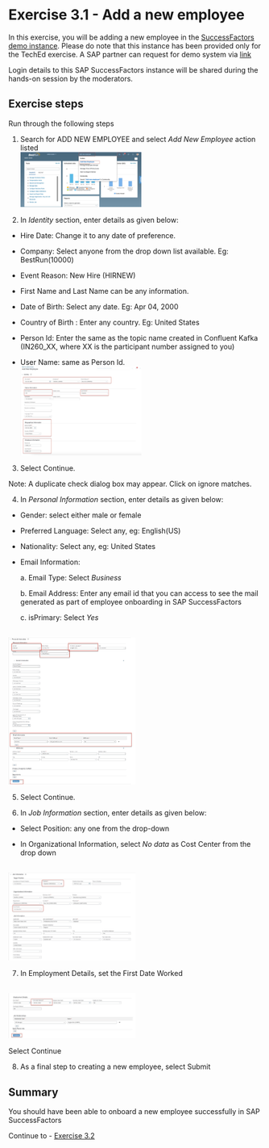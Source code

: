 # Exercise 3.1 - Add a new employee

In this exercise, you will be adding a new employee in the [SuccessFactors demo instance](https://salesdemo4.successfactors.com/login?company=SFPART038010).
Please do note that this instance has been provided only for the TechEd exercise. 
A SAP partner can request for demo system via [link](https://hxmcloudops.successfactors.com/home/index)

Login details to this SAP SuccessFactors instance will be shared during the hands-on session by the moderators.

## Exercise steps

Run through the following steps
1. Search for ADD NEW EMPLOYEE and select *Add New Employee* action listed
<br><img src="/exercises/ex3/images/img1.jpg" width=50% height=50%>

2. In *Identity* section, enter details as given below:

* Hire Date: Change it to any date of preference.

* Company: Select anyone from the drop down list available. Eg: BestRun(10000)

* Event Reason: New Hire (HIRNEW)

* First Name and Last Name can be any information.

* Date of Birth: Select any date. Eg: Apr 04, 2000

* Country of Birth : Enter any country. Eg: United States

* Person Id: Enter the same as the topic name created in Confluent Kafka (IN260_XX, where XX is the participant number assigned to you)

* User Name: same as Person Id.
<br><img src="/exercises/ex3/images/img2.jpg" width=50% height=50%>

3. Select Continue. 

Note: A duplicate check dialog box may appear. Click on ignore matches.

4. In *Personal Information* section, enter details as given below:

* Gender: select either male or female

* Preferred Language: Select any, eg: English(US)

* Nationality: Select any, eg: United States

* Email Information: 

   a. Email Type: Select *Business*

   b. Email Address: Enter any email id that you can access to see the mail generated as part of employee onboarding in SAP SuccessFactors

   c. isPrimary: Select *Yes*
   
<br><img src="/exercises/ex3/images/img3.jpg" width=50% height=50%>

5. Select Continue. 

6. In *Job Information* section, enter details as given below:

* Select Position: any one from the drop-down

* In Organizational Information, select *No data* as Cost Center from the drop down

<br><img src="/exercises/ex3/images/img4.jpg" width=50% height=50%>

7. In Employment Details, set the First Date Worked

<br><img src="/exercises/ex3/images/img5.jpg" width=50% height=50%>

Select Continue

8. As a final step to creating a new employee, select Submit

   


## Summary

You should have been able to onboard a new employee successfully in SAP SuccessFactors

Continue to - [Exercise 3.2](/exercises/ex3/ex32)
